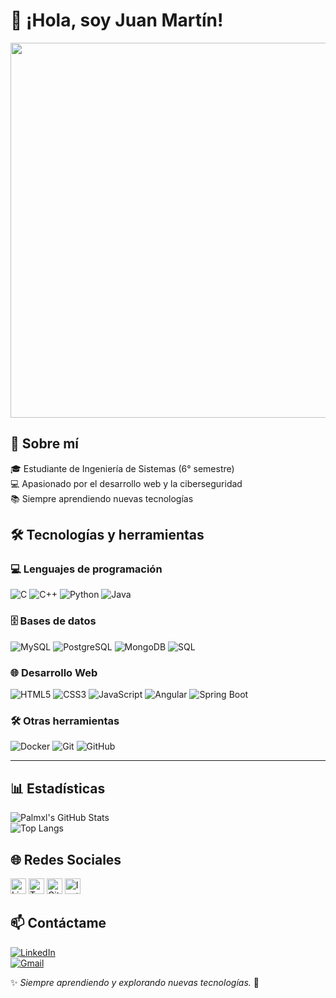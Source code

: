 <!--
**Palmxl/Palmxl** is a ✨ _special_ ✨ repository because its `README.md` (this file) appears on your GitHub profile.

Here are some ideas to get you started:

- 🔭 I’m currently working on ...
- 🌱 I’m currently learning ...
- 👯 I’m looking to collaborate on ...
- 🤔 I’m looking for help with ...
- 💬 Ask me about ...
- 📫 How to reach me: ...
- 😄 Pronouns: ...
- ⚡ Fun fact: ...
-->
# 👋 ¡Hola, soy Juan Martín!  

<img src="https://media.giphy.com/media/qgQUggAC3Pfv687qPC/giphy.gif" width="600"/>

## 🚀 Sobre mí  
🎓 Estudiante de Ingeniería de Sistemas (6° semestre)  
💻 Apasionado por el desarrollo web y la ciberseguridad  
📚 Siempre aprendiendo nuevas tecnologías  

## 🛠 Tecnologías y herramientas  
### 💻 Lenguajes de programación  
![C](https://img.shields.io/badge/C-%2300599C.svg?style=for-the-badge&logo=c&logoColor=white)
![C++](https://img.shields.io/badge/C++-%2300599C.svg?style=for-the-badge&logo=c%2B%2B&logoColor=white)
![Python](https://img.shields.io/badge/Python-%2314354C.svg?style=for-the-badge&logo=python&logoColor=white)
![Java](https://img.shields.io/badge/Java-%23ED8B00.svg?style=for-the-badge&logo=coffee&logoColor=white)


### 🗄️ Bases de datos  
![MySQL](https://img.shields.io/badge/MySQL-%2300f.svg?style=for-the-badge&logo=mysql&logoColor=white)
![PostgreSQL](https://img.shields.io/badge/PostgreSQL-%23316192.svg?style=for-the-badge&logo=postgresql&logoColor=white)
![MongoDB](https://img.shields.io/badge/MongoDB-%2347A248.svg?style=for-the-badge&logo=mongodb&logoColor=white)
![SQL](https://img.shields.io/badge/SQL-%23CC2927.svg?style=for-the-badge&logo=microsoft-sql-server&logoColor=white)

### 🌐 Desarrollo Web  
![HTML5](https://img.shields.io/badge/HTML5-%23E34F26.svg?style=for-the-badge&logo=html5&logoColor=white)
![CSS3](https://img.shields.io/badge/CSS3-%231572B6.svg?style=for-the-badge&logo=css3&logoColor=white)
![JavaScript](https://img.shields.io/badge/JavaScript-%23F7DF1E.svg?style=for-the-badge&logo=javascript&logoColor=black)
![Angular](https://img.shields.io/badge/Angular-%23DD0031.svg?style=for-the-badge&logo=angular&logoColor=white)
![Spring Boot](https://img.shields.io/badge/Spring%20Boot-%236DB33F.svg?style=for-the-badge&logo=spring-boot&logoColor=white)

### 🛠 Otras herramientas  
![Docker](https://img.shields.io/badge/Docker-%230db7ed.svg?style=for-the-badge&logo=docker&logoColor=white)
![Git](https://img.shields.io/badge/Git-%23F05033.svg?style=for-the-badge&logo=git&logoColor=white)
![GitHub](https://img.shields.io/badge/GitHub-%23181717.svg?style=for-the-badge&logo=github&logoColor=white)

---

## 📊 Estadísticas  
![Palmxl's GitHub Stats](https://github-readme-stats.vercel.app/api?username=Palmxl&show_icons=true&theme=radical)  
![Top Langs](https://github-readme-stats.vercel.app/api/top-langs/?username=Palmxl&layout=compact&theme=radical)

## 🌐 Redes Sociales

[<img src="https://img.shields.io/badge/LinkedIn-%230A66C2.svg?style=for-the-badge&logo=linkedin&logoColor=white" alt="LinkedIn" height="25">](https://www.linkedin.com/in/juan-martín-sánchez-0769a133a/) 
[<img src="https://img.shields.io/badge/Twitter-%231DA1F2.svg?style=for-the-badge&logo=twitter&logoColor=white" alt="Twitter" height="25">](https://twitter.com/tuusuario) 
[<img src="https://img.shields.io/badge/GitHub-%23181717.svg?style=for-the-badge&logo=github&logoColor=white" alt="GitHub" height="25">](https://github.com/tuusuario) 
[<img src="https://img.shields.io/badge/Instagram-E4405F.svg?style=for-the-badge&logo=instagram&logoColor=white" alt="Instagram" height="25">](https://www.instagram.com/_juanm12_/) 

## 📫 Contáctame  
[![LinkedIn](https://img.shields.io/badge/LinkedIn-%230A66C2.svg?style=for-the-badge&logo=linkedin&logoColor=white)](https://www.linkedin.com/in/juan-martín-sánchez-0769a133a/)  
[![Gmail](https://img.shields.io/badge/Gmail-D14836.svg?style=for-the-badge&logo=gmail&logoColor=white)](mailto:jmartinsb1208@gmail.com)

✨ _Siempre aprendiendo y explorando nuevas tecnologías._ 🚀
